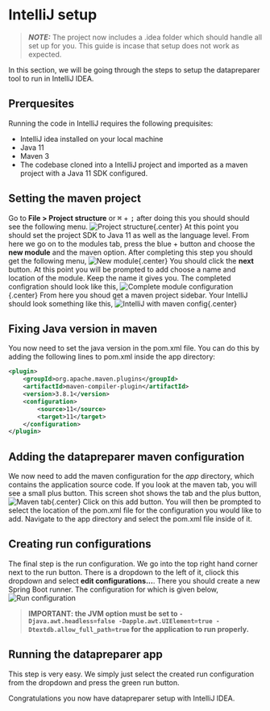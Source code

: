 # IntelliJ setup
> **_NOTE:_** The project now includes a .idea folder which should handle all set up for you.
> This guide is incase that setup does not work as expected.

In this section, we will be going through the steps to setup the datapreparer tool to run in IntelliJ IDEA.

## Prerquesites
Running the code in IntelliJ requires the following prequisites:

- IntelliJ idea installed on your local machine
- Java 11
- Maven 3
- The codebase cloned into a IntelliJ project and imported as a maven project with a Java 11 SDK configured.

## Setting the maven project
Go to **File > Project structure** or <kbd>&#8984;</kbd> + <kbd>;</kbd> after doing this you should should see the following menu.
![Project structure](https://i.imgur.com/3JjeqR5.png){.center}
At this point you should set the project SDK to Java 11 as well as the language level. 
From here we go on to the modules tab, press the blue + button and choose the **new module** and the maven option.
After completing this step you should get the following menu,
![New module](https://i.imgur.com/1Kr5Nkr.png){.center}
You should click the **next** button.
At this point you will be prompted to add choose a name and location of the module.
Keep the name it gives you. 
The completed configration should look like this,
![Complete module configuration](https://i.imgur.com/VJj89Oh.png){.center}
From here you shoud get a maven project sidebar.
Your IntelliJ should look something like this,
![IntelliJ with maven config](https://i.imgur.com/IvhVgix.png){.center}

## Fixing Java version in maven
You now need to set the java version in the pom.xml file.
You can do this by adding the following lines to pom.xml inside the app directory:

```xml
<plugin>
    <groupId>org.apache.maven.plugins</groupId>
    <artifactId>maven-compiler-plugin</artifactId>
    <version>3.8.1</version>
    <configuration>
        <source>11</source>
        <target>11</target>
    </configuration>
</plugin>
```

## Adding the datapreparer maven configuration
We now need to add the maven configuration for the *app* directory, which contains the application source code.
If you look at the maven tab, you will see a small plus button.
This screen shot shows the tab and the plus button,
![Maven tab](https://i.imgur.com/iUFpkii.png){.center}
Click on this add button.
You will then be prompted to select the location of the pom.xml file for the configuration you would like to add.
Navigate to the app directory and select the pom.xml file inside of it.


## Creating run configurations
The final step is the run configuration.
We go into the top right hand corner next to the run button.
There is a dropdown to the left of it, cliock this dropdown and select **edit configurations...**.
There you should create a new Spring Boot runner.
The configuration for which is given below,
![Run configuration](https://i.imgur.com/qm2V16t.png)
> **IMPORTANT: the JVM option must be set to 
> `
> -Djava.awt.headless=false -Dapple.awt.UIElement=true -Dtextdb.allow_full_path=true
> `
> for the application to run properly.**
## Running the datapreparer app
This step is very easy. We simply just select the created run configuration from the dropdown and press the green run button.

Congratulations you now have datapreparer setup with IntelliJ IDEA.